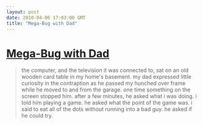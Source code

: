 ```yaml
---
layout: post
date: 2010-04-06 17:03:00 GMT
title: "Mega-Bug with Dad"
---
```

# [Mega-Bug with Dad](http://www.dearmitt.com/index02.php3?selDate=04.02.2010)

> the computer, and the television it was connected to, sat on an old wooden card table in my home's basement. my dad expressed little curiosity in the contraption as he passed my hunched over frame while he moved to and from the garage. one time something on the screen stopped him. after a few minutes, he asked what i was doing. i told him playing a game. he asked what the point of the game was. i said to eat all of the dots without running into a bad guy. he asked if he could try.